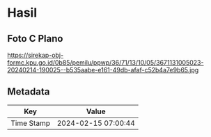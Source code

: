 # Hasil

## Foto C Plano

https://sirekap-obj-formc.kpu.go.id/0b85/pemilu/ppwp/36/71/13/10/05/3671131005023-20240214-190025--b535aabe-e161-49db-afaf-c52b4a7e9b65.jpg


## Metadata

| Key        | Value               |
| ---------- | ------------------- |
| Time Stamp | 2024-02-15 07:00:44 |



